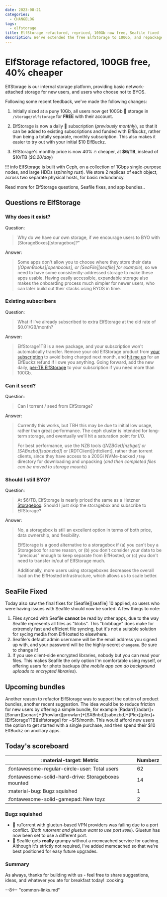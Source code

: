 ```yaml
---
date: 2023-08-21
categories:
  - CHANGELOG
tags:
  - elfstorage
title: ElfStorage refactored, repriced, 100Gb now free, Seafile fixed
description: We've extended the free ElfStorage to 100Gb, and repackaged upgrades into 1TB chunks, $0.20/day. Oh, and Seafile actually works now!
---
```


# ElfStorage refactored, 100GB free, 40% cheaper

ElfStorage is our internal storage platform, providing basic network-attached storage for new users, and users who choose not to BYOS.

Following some recent feedback, we've made the following changes:

1. Initially sized at a puny 10Gb, all users now get 100Gb :elephant: storage in `/storage/elfstorage` for **FREE** with their account.

2. ElfStorage is now a daily :calendar: subscription (*previously monthly*), so that it can be added to existing subscriptions and funded with ElfBuckz, rather than being a totally separate, monthly subscription. This also makes it easier to try out with your initial $10 ElfBuckz.

3. ElfStorage's monthly price is now 40% :fire: cheaper, at **$6/TB**, instead of $10/TB (*\$0.20/day*)

!!! info
    ElfStorage is built with Ceph, on a collection of 1Gbps single-purpose nodes, and large HDDs (*spinning rust*). We store 2 replicas of each object, across two separate physical hosts, for basic redundancy.

Read more for ElfStorage questions, Seafile fixes, and app bundles..

<!-- more -->

## Questions re ElfStorage

### Why does it exist?

Question:
> Why do we have our own storage, if we encourage users to BYO with [StorageBoxes][storagebox]?"
  
Answer:
> Some apps don't allow you to choose where they store their data (*[OpenBooks][openbooks], or [SeaFile][seafile] for example*), so we need to have some consistently-addressed storage to make these apps usable. Having easily accessible, expandable storage also makes the onboarding process much simpler for newer users, who can later build out their stacks using BYOS in time.

### Existing subscribers

Question:
> What if I've already subscribed to extra ElfStorage at the old rate of $0.01/GB/month?

Answer:
> ElfStorage1TB is a new package, and your subscription won't automatically transfer. Remove your old ElfStorage product from [your subscription](https://store.elfhosted.com/my-account/subscriptions/) to avoid being charged next month, and [hit me up](https://discord.com/channels/396055506072109067/1119478614287712337) for an ElfBuckz refund if I owe you anything.
> Going forward, add the new daily, [per-TB ElfStorage](https://store.elfhosted.com/product/elfstorage/) to your subscription if you need more than 100Gb.

### Can it seed?

Question:
> Can I torrent / seed from ElfStorage?

Answer:
> Currently this works, but TBH this may be due to initial low usage, rather than great performance. The ceph cluster is intended for long-term storage, and eventually we'll hit a saturation point for I/O. 
> 
> For best performance, use the NZB tools (*[NZBGet][nzbget] or [SABnzbd][sabnzbd]*) or [RDTClient][rdtclient], rather than torrent clients, since they have access to a 200Gi NVMe-backed `/tmp` directory for downloading and unpacking (*and then completed files can be moved to storage mounts*)

### Should I still BYO?

Question:
> At $6/TB, ElfStorage is nearly priced the same as a Hetzner [Storagebox](storagebox). Should I just skip the storagebox and subscribe to ElfStorage?

Answer:
> No, a storagebox is still an excellent option in terms of both price, data ownership, and flexibility.
>
> ElfStorage is a good alternative to a storagebox if (a) you can't buy a Storagebox for some reason, or (b) you don't consider your data to be "precious" enough to keep separate from ElfHosted, or \(c) you don't need to transfer in/out of ElfStorage much.
>
> Additionally, more users using storageboxes decreases the overall load on the ElfHosted infrastructure, which allows us to scale better.

## SeaFile Fixed

Today also saw the final fixes for [Seafile][seafile] 10 applied, so users who were having issues with Seafile should now be sorted. A few things to note:

1. Files synced with Seafile **cannot** be read by other apps, due to the way Seafile represents all files as "blobs". This "blobbage" does make for extremely fast and efficient file syncing, but it's not a suitable solution for sycing media from ElfHosted to elsewhere.
2. Seafile's default admin username will be the email address you signed up with, and your password will be the highly-secret `changeme`. Be sure to change it!
3. If you use client-side encrypted libraries, nobody but you can read your files. This makes Seafile the only option I'm comfortable using myself, or offering users for photo backups (*the mobile app can do background uploads to encrypted libraries*).

## Upcoming bundles

Another reason to refactor ElfStorage was to support the option of product bundles, another recent suggestion. The idea would be to reduce friction for new users by offering a simple bundle, for example [Radarr][radarr]+[Sonarr][sonarr]+[Prowlarr][prowlarr]+[SABnbd][sabnzbd]+[Plex][plex]+[ElfStorage1TB][elfstorage] for ~$15/month. This would afford new users the option to get started with a single purchase, and then spend their $10 ElfBuckz on ancillary apps.

## Today's scoreboard

:material-target: Metric | Numberz
---------|----------
:fontawesome-regular-circle-user: Total users | 62
:fontawesome-solid-hard-drive: Storageboxes mounted | 14
:material-bug: Bugz squished | 1
:fontawesome-solid-gamepad: New toyz | 2

### Bugz squished

* :bug: ruTorrent with gluetun-based VPN providers was failing due to a port conflict. (*Both rutorrent and gluetun want to use port `8000`*). Gluetun has now been set to use a different port.
* :bug: Seafile gets **really** grumpy without a memcached service for caching. Although it's strictly not required, I've added memcached so that we're best positioned for easy future upgrades.

### Summary

As always, thanks for building with us - feel free to share suggestions, ideas, and whatever you ate for breakfast today! :cooking:

--8<-- "common-links.md"